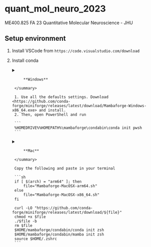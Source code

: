 # quant_mol_neuro_2023

ME400.825 FA 23 Quantitative Molecular Neuroscience - JHU

## Setup environment

1. Install VSCode from `https://code.visualstudio.com/download`
2. Install conda
    <details>
        <summary>

            **Windows**

        </summary>

        1. Use all the defaults settings. Download <https://github.com/conda-forge/miniforge/releases/latest/download/Mambaforge-Windows-x86_64.exe> and install.
        2. Then, open PowerShell and run

        ```
        %HOMEDRIVE%%HOMEPATH%\mambaforge\condabin\conda init pwsh
        ```

    </details>

    <details>
        <summary>

            **Mac**

        </summary>

        Copy the following and paste in your terminal

        ```sh
        if [ $(arch) = "arm64" ]; then
            file="Mambaforge-MacOSX-arm64.sh"
        else
            file="Mambaforge-MacOSX-x86_64.sh"
        fi

        curl -LO "https://github.com/conda-forge/miniforge/releases/latest/download/${file}"
        chmod +x $file
        ./$file -b
        rm $file
        $HOME/mambaforge/condabin/conda init zsh
        $HOME/mambaforge/condabin/mamba init zsh
        source $HOME/.zshrc
        ```

    </details>
